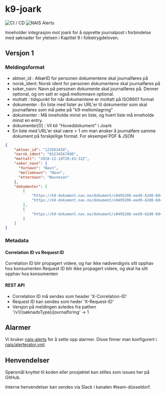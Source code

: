# k9-joark
![CI / CD](https://github.com/navikt/k9-joark/workflows/CI%20/%20CD/badge.svg)
![NAIS Alerts](https://github.com/navikt/k9-joark/workflows/Alerts/badge.svg)

Inneholder integrasjon mot joark for å opprette journalpost i forbindelse med søknader for ytelsen i Kapittel 9 i folketrygdeloven.

## Versjon 1
### Meldingsformat
- aktoer_id : AtkørID for personen dokumentene skal journalføres på
- norsk_ident: Norsk ident for personen dokumentene skal journalføres på
- soker_navn: Navn på personen dokumente skal journalføres på. Denner optional, og om satt er også mellomnavn optional.
- mottatt : tidspunkt for når dokumentene er mottatt på ISO8601 format
- dokumenter : En liste med lister av URL'er til dokumenter som skal journalføres som må peke på "k9-mellomlagring"
- dokumenter : Må inneholde minst en liste, og hvert liste må inneholde minst en entry.
- dokumenter[0] : Vil bli "Hoveddokument" i Joark
- En liste med URL'er skal være > 1 om man ønsker å journalføre samme dokument på forskjellige format. For eksempel PDF & JSON

```json
{
	"aktoer_id": "123561458",
	"norsk_ident": "01234567890",
	"mottatt": "2018-12-18T20:43:32Z",
	"soker_navn": {
	  "fornavn": "Navn",
	  "mellomnavn": "Navn",
	  "etternavn": "Navnesen"
	},
	"dokumenter": [
		[
			"https://k9-dokument.nav.no/dokument/c049520b-eed9-42d0-8d48-b7c8e6e1467e",
			"https://k9-dokument.nav.no/dokument/c049520b-eed9-42d0-8d48-b7c8e6e1467f"
		],
		[
			"https://k9-dokument.nav.no/dokument/c049520b-eed9-42d0-8d48-b7c8e6e1467g"
		]
	]
}
```

### Metadata
#### Correlation ID vs Request ID
Correlation ID blir propagert videre, og har ikke nødvendigvis sitt opphav hos konsumenten
Request ID blir ikke propagert videre, og skal ha sitt opphav hos konsumenten

#### REST API
- Correlation ID må sendes som header 'X-Correlation-ID'
- Request ID kan sendes som heder 'X-Request-ID'
- Versjon på meldingen avledes fra pathen '/v1/{søknadsType}/journalforing' -> 1

## Alarmer
Vi bruker [nais-alerts](https://doc.nais.io/observability/alerts) for å sette opp alarmer. Disse finner man konfigurert i [nais/alerterator.yml](nais/alerterator.yml).

## Henvendelser
Spørsmål knyttet til koden eller prosjektet kan stilles som issues her på GitHub.

Interne henvendelser kan sendes via Slack i kanalen #team-düsseldorf.
